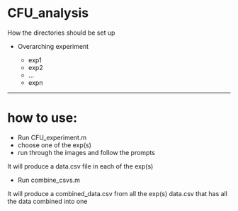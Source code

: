 # CFU_analysis


How the directories should be set up

- Overarching experiment 

  - exp1
  - exp2
  - ...
  - expn

----------------------------------------------

# how to use:

- Run CFU_experiment.m
- choose one of the exp(s)
- run through the images and follow the prompts 

It will produce a data.csv file in each of the exp(s)

- Run combine_csvs.m

It will produce a combined_data.csv from all the exp(s) data.csv that has all the data combined into one


